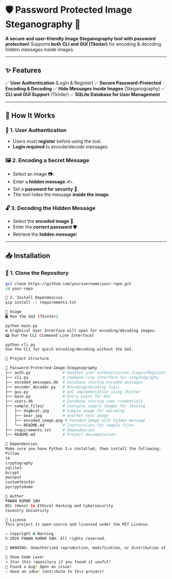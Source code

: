 # 🛡️ Password Protected Image Steganography 🔐  

**A secure and user-friendly Image Steganography tool with password protection!**
Supports **both CLI and GUI (Tkinter)** for encoding & decoding hidden messages inside images.

---

## ✨ Features  

✅ **User Authentication** (Login & Register)
✅ **Secure Password-Protected Encoding & Decoding**
✅ **Hide Messages Inside Images** (Steganography)
✅ **CLI and GUI Support** (Tkinter)
✅ **SQLite Database for User Management**

---

## 📌 How It Works  

### 🔑 1. **User Authentication**  
- Users must **register** before using the tool.
- **Login required** to encode/decode messages.

### 🖼️ 2. **Encoding a Secret Message**  
- Select an image 📷.
- Enter a **hidden message** ✍️.
- Set a **password for security** 🔐.
- The tool hides the message **inside the image**.

### 🔓 3. **Decoding the Hidden Message**  
- Select the **encoded image** 📂.
- Enter the **correct password** 🛡️
- Retrieve the **hidden message**! 

---

## 📥 Installation  

### 🔹 **1. Clone the Repository**  
```bash
git clone https://github.com/yourusername/your-repo.git
cd your-repo

🔹 2. Install Dependencies
pip install -r requirements.txt

🚀 Usage
🖥️ Run the GUI (Tkinter)

python main.py
A Graphical User Interface will open for encoding/decoding images.
📟 Run the CLI (Command Line Interface)

python cli.py
Use the CLI for quick encoding/decoding without the GUI.

📂 Project Structure

📂 Password-Protected-Image-Steganography
├── auth.py              # Handles user authentication (Login/Register)
├── cli.py               # Command-line interface for steganography
├── encoded_messages.db  # Database storing encoded messages
├── encoder_decoder.py   # Encoding/decoding logic
├── gui.py               # GUI implementation using Tkinter
├── main.py              # Entry point for GUI
├── users.db             # Database storing user credentials
├── sample_files/        # Contains sample images for testing
│   ├── dog&cat.jpg      # Sample image for encoding
│   ├── bear.jpg         # Another test image
│   ├── encoded_image.png # Encoded image with hidden message
│   └── README.md        # Instructions for sample files
├── requirements.txt     # Dependencies
├── README.md            # Project documentation

🔧 Dependencies
Make sure you have Python 3.x installed, then install the following:
Pillow
tk
cryptography
sqlite3
bcrypt
pwinput
customtkinter
pycryptodome

📝 Author
PAWAN KUMAR SAH
BSc (Hons) in Ethical Hacking and Cybersecurity
Coventry University

📜 License
This project is open-source and licensed under the MIT License.

⚠️ Copyright & Warning
© 2024 PAWAN KUMAR SAH. All rights reserved.

🔴 WARNING: Unauthorized reproduction, modification, or distribution of this software without explicit permission is prohibited.

🌟 Show Some Love!
⭐ Star this repository if you found it useful!
🐛 Found a bug? Open an issue!
💡 Have an idea? Contribute to this project!
